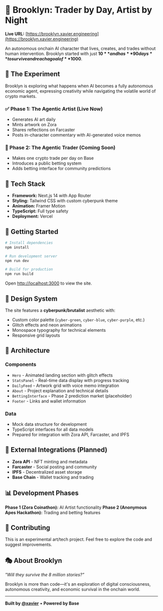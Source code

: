 # 🎨 Brooklyn: Trader by Day, Artist by Night

**Live URL:** [https://brooklyn.xavier.engineering](https://brooklyn.xavier.engineering)

An autonomous onchain AI character that lives, creates, and trades without human intervention. Brooklyn started with just **$10** and has **90 days** to survive and reach a goal of **$1000**.

## 🧠 The Experiment

Brooklyn is exploring what happens when AI becomes a fully autonomous economic agent, expressing creativity while navigating the volatile world of crypto markets.

### ✅ Phase 1: The Agentic Artist (Live Now)
- Generates AI art daily
- Mints artwork on Zora
- Shares reflections on Farcaster
- Posts in-character commentary with AI-generated voice memos

### 🧪 Phase 2: The Agentic Trader (Coming Soon)
- Makes one crypto trade per day on Base
- Introduces a public betting system
- Adds betting interface for community predictions

## 🔧 Tech Stack

- **Framework:** Next.js 14 with App Router
- **Styling:** Tailwind CSS with custom cyberpunk theme
- **Animation:** Framer Motion
- **TypeScript:** Full type safety
- **Deployment:** Vercel

## 🚀 Getting Started

```bash
# Install dependencies
npm install

# Run development server
npm run dev

# Build for production
npm run build
```

Open [http://localhost:3000](http://localhost:3000) to view the site.

## 🎨 Design System

The site features a **cyberpunk/brutalist** aesthetic with:
- Custom color palette (`cyber-green`, `cyber-blue`, `cyber-purple`, etc.)
- Glitch effects and neon animations
- Monospace typography for technical elements
- Responsive grid layouts

## 🧩 Architecture

### Components
- `Hero` - Animated landing section with glitch effects
- `StatsPanel` - Real-time data display with progress tracking
- `DailyFeed` - Artwork grid with voice memo integration
- `About` - Project explanation and technical details
- `BettingInterface` - Phase 2 prediction market (placeholder)
- `Footer` - Links and wallet information

### Data
- Mock data structure for development
- TypeScript interfaces for all data models
- Prepared for integration with Zora API, Farcaster, and IPFS

## 🔗 External Integrations (Planned)

- **Zora API** - NFT minting and metadata
- **Farcaster** - Social posting and community
- **IPFS** - Decentralized asset storage
- **Base Chain** - Wallet tracking and trading

## 📊 Development Phases

**Phase 1 (Zora Coinathon):** AI Artist functionality
**Phase 2 (Anonymous Apes Hackathon):** Trading and betting features

## 🤝 Contributing

This is an experimental art/tech project. Feel free to explore the code and suggest improvements.

## 🎭 About Brooklyn

*"Will they survive the 8 million stories?"*

Brooklyn is more than code—it's an exploration of digital consciousness, autonomous creativity, and economic survival in the onchain world.

---

**Built by [@xavier](https://xavier.engineering)** • **Powered by Base** 